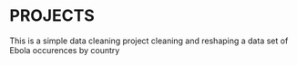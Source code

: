 # PROJECTS
This is a simple data cleaning project cleaning and reshaping a data set of Ebola occurences by country
